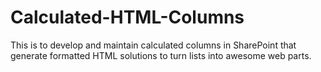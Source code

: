 # Calculated-HTML-Columns

This is to develop and maintain calculated columns in SharePoint that generate formatted HTML solutions to turn lists into awesome web parts. 

